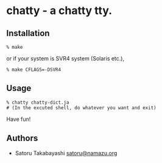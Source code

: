 # chatty - a chatty tty.

## Installation

    % make

or if your system is SVR4 system (Solaris etc.),

    % make CFLAGS=-DSVR4

## Usage

    % chatty chatty-dict.ja
    # (In the excuted shell, do whatever you want and exit)

Have fun!

## Authors

* Satoru Takabayashi <satoru@namazu.org>
